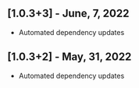 ## [1.0.3+3] - June, 7, 2022

* Automated dependency updates


## [1.0.3+2] - May, 31, 2022

* Automated dependency updates





